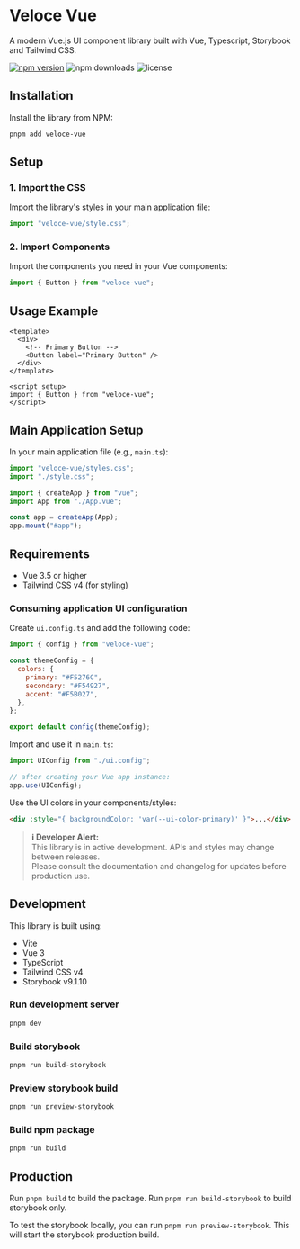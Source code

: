 # Veloce Vue

A modern Vue.js UI component library built with Vue, Typescript, Storybook and Tailwind CSS.

[![npm version](https://img.shields.io/npm/v/veloce-vue.svg)](https://www.npmjs.com/package/veloce-vue)
![npm downloads](https://img.shields.io/npm/dm/veloce-vue.svg)
![license](https://img.shields.io/npm/l/veloce-vue.svg)

## Installation

Install the library from NPM:

```bash
pnpm add veloce-vue
```

## Setup

### 1. Import the CSS

Import the library's styles in your main application file:

```javascript
import "veloce-vue/style.css";
```

### 2. Import Components

Import the components you need in your Vue components:

```javascript
import { Button } from "veloce-vue";
```

## Usage Example

```vue
<template>
  <div>
    <!-- Primary Button -->
    <Button label="Primary Button" />
  </div>
</template>

<script setup>
import { Button } from "veloce-vue";
</script>
```

## Main Application Setup

In your main application file (e.g., `main.ts`):

```javascript
import "veloce-vue/styles.css";
import "./style.css";

import { createApp } from "vue";
import App from "./App.vue";

const app = createApp(App);
app.mount("#app");
```

## Requirements

- Vue 3.5 or higher
- Tailwind CSS v4 (for styling)

### Consuming application UI configuration

Create `ui.config.ts` and add the following code:

```javascript
import { config } from "veloce-vue";

const themeConfig = {
  colors: {
    primary: "#F5276C",
    secondary: "#F54927",
    accent: "#F5B027",
  },
};

export default config(themeConfig);
```

Import and use it in `main.ts`:

```javascript
import UIConfig from "./ui.config";

// after creating your Vue app instance:
app.use(UIConfig);
```

Use the UI colors in your components/styles:

```html
<div :style="{ backgroundColor: 'var(--ui-color-primary)' }">...</div>
```

> **ℹ️ Developer Alert:**  
> This library is in active development. APIs and styles may change between releases.  
> Please consult the documentation and changelog for updates before production use.

## Development

This library is built using:

- Vite
- Vue 3
- TypeScript
- Tailwind CSS v4
- Storybook v9.1.10

### Run development server

```bash
pnpm dev
```

### Build storybook

```bash
pnpm run build-storybook
```

### Preview storybook build

```bash
pnpm run preview-storybook
```

### Build npm package

```bash
pnpm run build
```

## Production

Run `pnpm build` to build the package.
Run `pnpm run build-storybook` to build storybook only.

To test the storybook locally, you can run `pnpm run preview-storybook`. This will start the storybook production build.
